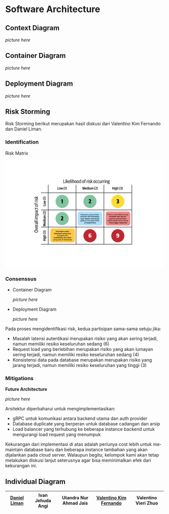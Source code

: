 # Software Architecture

## Context Diagram

*picture here*

## Container Diagram

*picture here*

## Deployment Diagram

*picture here*


## Risk Storming
Risk Storming berikut merupakan hasil diskusi dari Valentino Kim Fernando dan Daniel Liman.

### Identification

Risk Matrix

![Risk Matrix](img/matrix.png)


### Consenssus

- Container Diagram

    *picture here*

- Deployment Diagram

    *picture here*

Pada proses mengidentifikasi risk, kedua partisipan sama-sama setuju jika:
- Masalah latensi autentikasi merupakan risiko yang akan sering terjadi, namun memiliki resiko keseluruhan sedang (6)
- Request load yang berlebihan merupakan risiko yang akan lumayan sering terjadi, namun memiliki resiko keseluruhan sedang (4)
- Konsistensi data pada database merupakan merupakan risiko yang jarang terjadi, namun memiliki resiko keseluruhan yang tinggi (3)


### Mitigations

**Future Architecture**

*picture here*

Arsitektur diperbaharui untuk mengimplementasikan:
- gRPC untuk komunikasi antara backend utama dan auth provider
- Database duplicate yang berperan untuk database cadangan dan arsip
- Load balancer yang terhubung ke beberapa instance backend untuk mengurangi load request yang menumpuk

Kekurangan dari implementasi di atas adalah perlunya cost lebih untuk me-maintain database baru dan beberapa instance tambahan yang akan dijalankan pada cloud server. Walaupun begitu, kelompok kami akan tetap melakukan diskusi lanjut seterusnya agar bisa meminimalkan efek dari kekurangan ini.


## Individual Diagram

| [Daniel Liman](Daniel.md) | Ivan Jehuda Angi | Utandra Nur Ahmad Jais | [Valentino Kim Fernando](Valen.md) | Valentino Vieri Zhuo |
| -- | -- | -- | -- | -- |